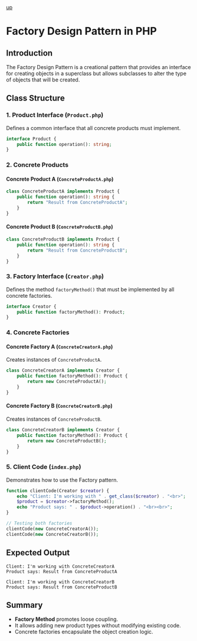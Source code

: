[up](../README.md)

# Factory Design Pattern in PHP

## Introduction
The Factory Design Pattern is a creational pattern that provides an interface for creating objects in a superclass but allows subclasses to alter the type of objects that will be created.

## Class Structure
### 1. Product Interface (`Product.php`)
Defines a common interface that all concrete products must implement.

```php
interface Product {
    public function operation(): string;
}
```

### 2. Concrete Products
#### Concrete Product A (`ConcreteProductA.php`)
```php
class ConcreteProductA implements Product {
    public function operation(): string {
        return "Result from ConcreteProductA";
    }
}
```

#### Concrete Product B (`ConcreteProductB.php`)
```php
class ConcreteProductB implements Product {
    public function operation(): string {
        return "Result from ConcreteProductB";
    }
}
```

### 3. Factory Interface (`Creator.php`)
Defines the method `factoryMethod()` that must be implemented by all concrete factories.

```php
interface Creator {
    public function factoryMethod(): Product;
}
```

### 4. Concrete Factories
#### Concrete Factory A (`ConcreteCreatorA.php`)
Creates instances of `ConcreteProductA`.

```php
class ConcreteCreatorA implements Creator {
    public function factoryMethod(): Product {
        return new ConcreteProductA();
    }
}
```

#### Concrete Factory B (`ConcreteCreatorB.php`)
Creates instances of `ConcreteProductB`.

```php
class ConcreteCreatorB implements Creator {
    public function factoryMethod(): Product {
        return new ConcreteProductB();
    }
}
```

### 5. Client Code (`index.php`)
Demonstrates how to use the Factory pattern.

```php
function clientCode(Creator $creator) {
    echo "Client: I'm working with " . get_class($creator) . "<br>";
    $product = $creator->factoryMethod();
    echo "Product says: " . $product->operation() . "<br><br>";
}

// Testing both factories
clientCode(new ConcreteCreatorA());
clientCode(new ConcreteCreatorB());
```

## Expected Output
```
Client: I'm working with ConcreteCreatorA
Product says: Result from ConcreteProductA

Client: I'm working with ConcreteCreatorB
Product says: Result from ConcreteProductB
```

## Summary
- **Factory Method** promotes loose coupling.
- It allows adding new product types without modifying existing code.
- Concrete factories encapsulate the object creation logic.


